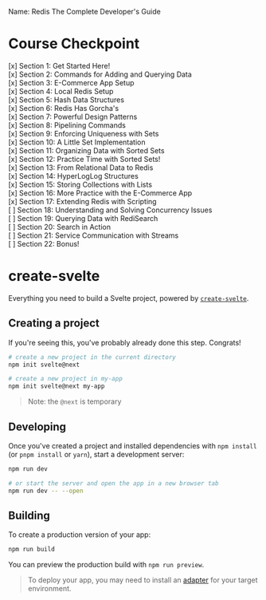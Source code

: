 Name: Redis The Complete Developer's Guide
# Course Checkpoint
[x] Section 1: Get Started Here!  
[x] Section 2: Commands for Adding and Querying Data  
[x] Section 3: E-Commerce App Setup  
[x] Section 4: Local Redis Setup  
[x] Section 5: Hash Data Structures  
[x] Section 6: Redis Has Gorcha's  
[x] Section 7: Powerful Design Patterns  
[x] Section 8: Pipelining Commands  
[x] Section 9: Enforcing Uniqueness with Sets  
[x] Section 10: A Little Set Implementation  
[x] Section 11: Organizing Data with Sorted Sets  
[x] Section 12: Practice Time with Sorted Sets!  
[x] Section 13: From Relational Data to Redis  
[x] Section 14: HyperLogLog Structures  
[x] Section 15: Storing Collections with Lists  
[x] Section 16: More Practice with the E-Commerce App  
[x] Section 17: Extending Redis with Scripting  
[ ] Section 18: Understanding and Solving Concurrency Issues  
[ ] Section 19: Querying Data with RediSearch  
[ ] Section 20: Search in Action  
[ ] Section 21: Service Communication with Streams  
[ ] Section 22: Bonus!  


# create-svelte

Everything you need to build a Svelte project, powered by [`create-svelte`](https://github.com/sveltejs/kit/tree/master/packages/create-svelte).

## Creating a project

If you're seeing this, you've probably already done this step. Congrats!

```bash
# create a new project in the current directory
npm init svelte@next

# create a new project in my-app
npm init svelte@next my-app
```

> Note: the `@next` is temporary

## Developing

Once you've created a project and installed dependencies with `npm install` (or `pnpm install` or `yarn`), start a development server:

```bash
npm run dev

# or start the server and open the app in a new browser tab
npm run dev -- --open
```

## Building

To create a production version of your app:

```bash
npm run build
```

You can preview the production build with `npm run preview`.

> To deploy your app, you may need to install an [adapter](https://kit.svelte.dev/docs/adapters) for your target environment.
